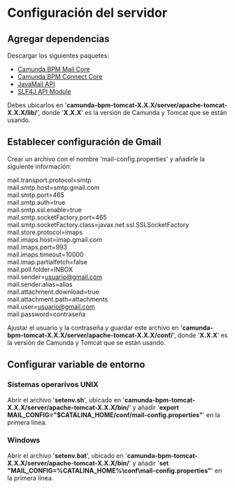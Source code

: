 # Configuración del servidor

## Agregar dependencias

Descargar los siguientes paquetes:
- [Camunda BPM Mail Core](http://central.maven.org/maven2/org/camunda/bpm/extension/camunda-bpm-mail-core/1.2.0/camunda-bpm-mail-core-1.2.0.jar)
- [Camunda BPM Connect Core](http://central.maven.org/maven2/org/camunda/connect/camunda-connect-core/1.1.0/camunda-connect-core-1.1.0.jar)
- [JavaMail API](http://central.maven.org/maven2/com/sun/mail/javax.mail/1.5.5/javax.mail-1.5.5.jar)
- [SLF4J API Module](http://central.maven.org/maven2/org/slf4j/slf4j-api/1.7.21/slf4j-api-1.7.21.jar)

Debes ubicarlos en '**camunda-bpm-tomcat-X.X.X/server/apache-tomcat-X.X.X/lib/**', donde '**X.X.X**' es la versión de Camunda y Tomcat que se están usando.



## Establecer configuración de Gmail

Crear un archivo con el nombre 'mail-config.properties' y añadirle la siguiente información:

mail.transport.protocol=smtp<br>
mail.smtp.host=smtp.gmail.com<br>
mail.smtp.port=465<br>
mail.smtp.auth=true<br>
mail.smtp.ssl.enable=true<br>
mail.smtp.socketFactory.port=465<br>
mail.smtp.socketFactory.class=javax.net.ssl.SSLSocketFactory<br>
mail.store.protocol=imaps<br>
mail.imaps.host=imap.gmail.com<br>
mail.imaps.port=993<br>
mail.imaps.timeout=10000<br>
mail.imap.partialfetch=false<br>
mail.poll.folder=INBOX<br>
mail.sender=usuario@gmail.com<br>
mail.sender.alias=alias<br>
mail.attachment.download=true<br>
mail.attachment.path=attachments<br>
mail.user=usuario@gmail.com<br>
mail.password=contraseña<br>

Ajustar el usuario y la contraseña y guardar este archivo en '**camunda-bpm-tomcat-X.X.X/server/apache-tomcat-X.X.X/conf/**', donde '**X.X.X**' es la versión de Camunda y Tomcat que se están usando.


## Configurar variable de entorno

### Sistemas operarivos UNIX

Abrir el archivo '**setenv.sh**', ubicado en '**camunda-bpm-tomcat-X.X.X/server/apache-tomcat-X.X.X/bin/**' y añadir '**export MAIL_CONFIG="$CATALINA_HOME/conf/mail-config.properties"**' en la primera línea.

### Windows

Abrir el archivo '**setenv.bat**', ubicado en '**camunda-bpm-tomcat-X.X.X/server/apache-tomcat-X.X.X/bin/**' y añadir '**set "MAIL_CONFIG=%CATALINA_HOME%\conf\mail-config.properties"**' en la primera línea.
